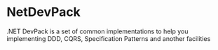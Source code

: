 # NetDevPack
.NET DevPack is a set of common implementations to help you implementing DDD, CQRS, Specification Patterns and another facilities
